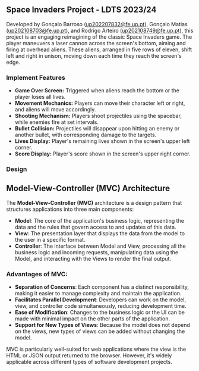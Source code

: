 ## Space Invaders Project - LDTS 2023/24

Developed by Gonçalo Barroso (up202207832@fe.up.pt), Gonçalo Matias (up202108703@fe.up.pt), and Rodrigo Arteiro (up202108749@fe.up.pt), this project is an engaging reimagining of the classic Space Invaders game. The player maneuvers a laser cannon across the screen's bottom, aiming and firing at overhead aliens. These aliens, arranged in five rows of eleven, shift left and right in unison, moving down each time they reach the screen's edge.

### Implement Features

- **Game Over Screen:** Triggered when aliens reach the bottom or the player loses all lives.
- **Movement Mechanics:** Players can move their character left or right, and aliens will move accordingly.
- **Shooting Mechanism:** Players shoot projectiles using the spacebar, while enemies fire at set intervals.
- **Bullet Collision:** Projectiles will disappear upon hitting an enemy or another bullet, with corresponding damage to the targets.
- **Lives Display:** Player's remaining lives shown in the screen's upper left corner.
- **Score Display:** Player's score shown in the screen's upper right corner.

### Design

## Model-View-Controller (MVC) Architecture

The **Model-View-Controller (MVC)** architecture is a design pattern that structures applications into three main components:

- **Model**: The core of the application's business logic, representing the data and the rules that govern access to and updates of this data.
- **View**: The presentation layer that displays the data from the model to the user in a specific format.
- **Controller**: The interface between Model and View, processing all the business logic and incoming requests, manipulating data using the Model, and interacting with the Views to render the final output.

### Advantages of MVC:

- **Separation of Concerns**: Each component has a distinct responsibility, making it easier to manage complexity and maintain the application.
- **Facilitates Parallel Development**: Developers can work on the model, view, and controller code simultaneously, reducing development time.
- **Ease of Modification**: Changes to the business logic or the UI can be made with minimal impact on the other parts of the application.
- **Support for New Types of Views**: Because the model does not depend on the views, new types of views can be added without changing the model.

MVC is particularly well-suited for web applications where the view is the HTML or JSON output returned to the browser. However, it's widely applicable across different types of software development projects.
